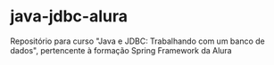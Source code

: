 # java-jdbc-alura
Repositório para curso "Java e JDBC: Trabalhando com um banco de dados", pertencente à formação Spring Framework da Alura
